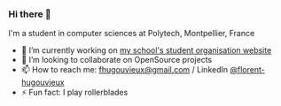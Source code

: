 ### Hi there 👋

I'm a student in computer sciences at Polytech, Montpellier, France

- 🔭 I’m currently working on [my school's student organisation website](https://github.com/BDE-Polytech-Mtp/website)
- 👯 I’m looking to collaborate on OpenSource projects
- 📫 How to reach me: fhugouvieux@gmail.com / LinkedIn [@florent-hugouvieux](https://www.linkedin.com/in/florent-hugouvieux-806b47207/)
- ⚡ Fun fact: I play rollerblades
